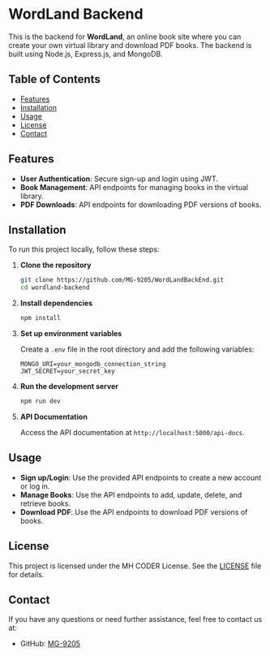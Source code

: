 # WordLand Backend

This is the backend for **WordLand**, an online book site where you can create your own virtual library and download PDF books. The backend is built using Node.js, Express.js, and MongoDB.

## Table of Contents

- [Features](#features)
- [Installation](#installation)
- [Usage](#usage)
- [License](#license)
- [Contact](#contact)

## Features

- **User Authentication**: Secure sign-up and login using JWT.
- **Book Management**: API endpoints for managing books in the virtual library.
- **PDF Downloads**: API endpoints for downloading PDF versions of books.

## Installation

To run this project locally, follow these steps:

1. **Clone the repository**
    ```bash
    git clone https://github.com/MG-9205/WordLandBackEnd.git
    cd wordland-backend
    ```

2. **Install dependencies**
    ```bash
    npm install
    ```

3. **Set up environment variables**

    Create a `.env` file in the root directory and add the following variables:
    ```env
    MONGO_URI=your_mongodb_connection_string
    JWT_SECRET=your_secret_key
    ```

4. **Run the development server**
    ```bash
    npm run dev
    ```

5. **API Documentation**

    Access the API documentation at `http://localhost:5000/api-docs`.

## Usage

- **Sign up/Login**: Use the provided API endpoints to create a new account or log in.
- **Manage Books**: Use the API endpoints to add, update, delete, and retrieve books.
- **Download PDF**: Use the API endpoints to download PDF versions of books.

## License

This project is licensed under the MH CODER License. See the [LICENSE](LICENSE) file for details.

## Contact

If you have any questions or need further assistance, feel free to contact us at:
- GitHub: [MG-9205](https://github.com/MG-9205)
